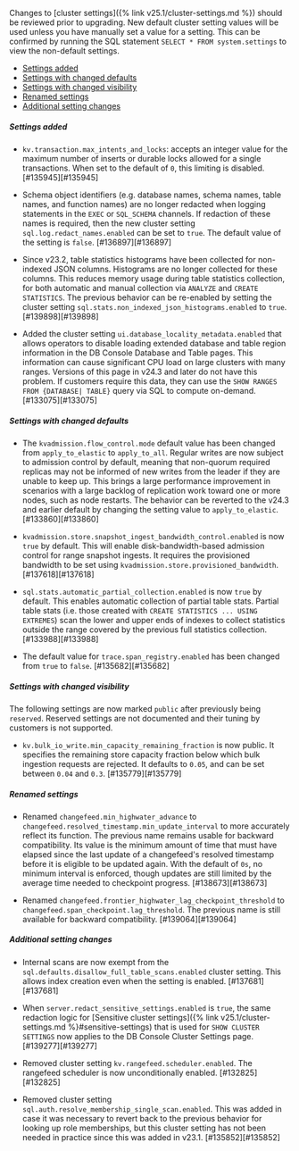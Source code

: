 Changes to [cluster settings]({% link v25.1/cluster-settings.md %}) should be reviewed prior to upgrading. New default cluster setting values will be used unless you have manually set a value for a setting. This can be confirmed by running the SQL statement `SELECT * FROM system.settings` to view the non-default settings.

- [Settings added](#v25-1-0-settings-added)
- [Settings with changed defaults](#v25-1-0-settings-with-changed-defaults)
- [Settings with changed visibility](#v25-1-0-settings-with-changed-visibility)
- [Renamed settings](#v25-1-0-renamed-settings)
- [Additional setting changes](#v25-1-0-additional-cluster-setting-changes)

<h5 id="v25-1-0-settings-added">Settings added</h5>

- `kv.transaction.max_intents_and_locks`: accepts an integer value for the maximum number of inserts or durable locks allowed for a single transactions. When set to the default of `0`, this limiting is disabled. [#135945][#135945]

- Schema object identifiers (e.g. database names, schema names, table names, and function names) are no longer redacted when logging statements in the `EXEC` or `SQL_SCHEMA` channels. If redaction of these names is required, then the new cluster setting `sql.log.redact_names.enabled` can be set to `true`. The default value of the setting is `false`. [#136897][#136897]

- Since v23.2, table statistics histograms have been collected for non-indexed JSON columns. Histograms are no longer collected for these columns. This reduces memory usage during table statistics collection, for both automatic and manual collection via `ANALYZE` and `CREATE STATISTICS`. The previous behavior can be re-enabled by setting the cluster setting `sql.stats.non_indexed_json_histograms.enabled` to `true`. [#139898][#139898]

- Added the cluster setting `ui.database_locality_metadata.enabled` that allows operators to disable loading extended database and table region information in the DB Console Database and Table pages. This information can cause significant CPU load on large clusters with many ranges. Versions of this page in v24.3 and later do not have this problem. If customers require this data, they can use the `SHOW RANGES FROM {DATABASE| TABLE}` query via SQL to compute on-demand. [#133075][#133075]

<h5 id="v25-1-0-settings-with-changed-defaults">Settings with changed defaults</h5>

- The `kvadmission.flow_control.mode` default value has been changed from `apply_to_elastic` to `apply_to_all`. Regular writes are now subject to admission control by default, meaning that non-quorum required replicas may not be informed of new writes from the leader if they are unable to keep up. This brings a large performance improvement in scenarios with a large backlog of replication work toward one or more nodes, such as node restarts. The behavior can be reverted to the v24.3 and earlier default by changing the setting value to `apply_to_elastic`. [#133860][#133860]

- `kvadmission.store.snapshot_ingest_bandwidth_control.enabled` is now `true` by default. This will enable disk-bandwidth-based admission control for range snapshot ingests. It requires the provisioned bandwidth to be set using `kvadmission.store.provisioned_bandwidth`. [#137618][#137618]

- `sql.stats.automatic_partial_collection.enabled` is now `true` by default. This enables automatic collection of partial table stats. Partial table stats (i.e. those created with `CREATE STATISTICS ... USING EXTREMES`) scan the lower and upper ends of indexes to collect statistics outside the range covered by the previous full statistics collection. [#133988][#133988]

- The default value for `trace.span_registry.enabled` has been changed from `true` to `false`. [#135682][#135682]

<h5 id="v25-1-0-settings-with-changed-visibility">Settings with changed visibility</h5>

The following settings are now marked `public` after previously being `reserved`. Reserved settings are not documented and their tuning by customers is not supported.

- `kv.bulk_io_write.min_capacity_remaining_fraction` is now public. It specifies the remaining store capacity fraction below which bulk ingestion requests are rejected. It defaults to `0.05`, and can be set between `0.04` and `0.3`. [#135779][#135779]

<h5 id="v25-1-0-renamed-settings">Renamed settings</h5>

- Renamed `changefeed.min_highwater_advance` to `changefeed.resolved_timestamp.min_update_interval` to more accurately reflect its function. The previous name remains usable for backward compatibility. Its value is the minimum amount of time that must have elapsed since the last update of a changefeed's resolved timestamp before it is eligible to be updated again. With the default of `0s`, no minimum interval is enforced, though updates are still limited by the average time needed to checkpoint progress. [#138673][#138673]

- Renamed `changefeed.frontier_highwater_lag_checkpoint_threshold` to `changefeed.span_checkpoint.lag_threshold`. The previous name is still available for backward compatibility. [#139064][#139064]

<h5 id="v25-1-0-additional-cluster-setting-changes">Additional setting changes</h5>

- Internal scans are now exempt from the `sql.defaults.disallow_full_table_scans.enabled` cluster setting. This allows index creation even when the setting is enabled. [#137681][#137681]

- When `server.redact_sensitive_settings.enabled` is `true`, the same redaction logic for [Sensitive cluster settings]({% link v25.1/cluster-settings.md %}#sensitive-settings) that is used for `SHOW CLUSTER SETTINGS` now applies to the DB Console Cluster Settings page. [#139277][#139277]

- Removed cluster setting `kv.rangefeed.scheduler.enabled`. The rangefeed scheduler is now unconditionally enabled. [#132825][#132825]

- Removed cluster setting `sql.auth.resolve_membership_single_scan.enabled`. This was added in case it was necessary to revert back to the previous behavior for looking up role memberships, but this cluster setting has not been needed in practice since this was added in v23.1. [#135852][#135852]
